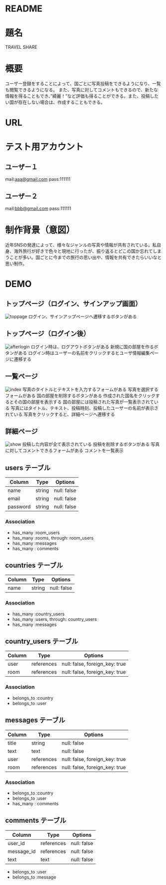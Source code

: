# README

# 題名
TRAVEL SHARE

# 概要
ユーザー登録をすることによって、国ごとに写真投稿をできるようになり、一覧も閲覧できるようになる。
また、写真に対してコメントもできるので、新たな情報を得ることもでき、”綺麗！”など評価も得ることができる。また、投稿したい国が存在しない場合は、作成することもできる。

# URL

# テスト用アカウント
## ユーザー１
mail:aaa@gmail.com
pass:111111

## ユーザー２
mail:bbb@gmail.com
pass:111111

# 制作背景（意図）
近年SNSの発達によって、様々なジャンルの写真や情報が共有されている。私自身、海外旅行が好きで色々と現地に行ったが、振り返るとどこの国か忘れてしまうことが多い。国ごとに今までの旅行の思い出や、情報を共有できたらいいなと思い制作。

# DEMO
## トップページ（ログイン、サインアップ画面）
![toppage](https://user-images.githubusercontent.com/77385479/109965603-864d9400-7d32-11eb-8831-3cc65576e9d2.jpg)
ログイン、サインアップページへ遷移するボタンがある

## トップページ（ログイン後）
![afterlogin](https://user-images.githubusercontent.com/77385479/109968337-e98cf580-7d35-11eb-8235-ba92b31591ec.jpg)
ログイン時は、ログアウトボタンがある
新規に国の部屋を作るボタンがある
ログイン時はユーザーの名前をクリックするとユーザ情報編集ページに遷移する




## 一覧ページ
![index](https://user-images.githubusercontent.com/77385479/109965878-e8a69480-7d32-11eb-942d-fe2ba719a34d.jpg)
写真のタイトルとテキストを入力するフォームがある
写真を選択するフォームがある
国の部屋を削除するボタンがある
作成された国名をクリックするとその国の部屋を表示する
国の部屋には投稿された写真が一覧表示されている
写真にはタイトル、テキスト、投稿時刻、投稿したユーザーの名前が表示されている
写真をクリックすると、詳細ページへ遷移する

## 詳細ページ
![show](https://user-images.githubusercontent.com/77385479/109967584-f3622900-7d34-11eb-8256-e7c6d366f4c5.jpg)
投稿した内容が全て表示されている
投稿を削除するボタンがある
写真に対してコメントできるフォームがある
コメントを一覧表示





## users テーブル

| Column   | Type   | Options     |
| -------- | ------ | ----------- |
| name     | string | null: false |
| email    | string | null: false |
| password | string | null: false |

### Association

- has_many :room_users
- has_many :rooms, through: room_users
- has_many :messages
- has_many : comments

## countries テーブル

| Column | Type   | Options     |
| ------ | ------ | ----------- |
| name   | string | null: false |

### Association

- has_many :country_users
- has_many :users, through: country_users
- has_many :messages

## country_users テーブル

| Column | Type       | Options                        |
| ------ | ---------- | ------------------------------ |
| user   | references | null: false, foreign_key: true |
| room   | references | null: false, foreign_key: true |

### Association

- belongs_to :country
- belongs_to :user

## messages テーブル

| Column  | Type       | Options                        |
| ------- | ---------- | ------------------------------ |
| title   | string     | null: false                    |
| text    | text       | null: false                    |
| user    | references | null: false, foreign_key: true |
| room    | references | null: false, foreign_key: true |

### Association

- belongs_to :country
- belongs_to :user
- has_many : comments

## comments テーブル

| Column     | Type       | Options     |
| ---------- | ---------- | ----------- |
| user_id    | references | null: false |
| message_id | references | null: false |
| text       | text       | null: false |

- belongs_to :user
- belongs_to :message
